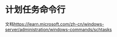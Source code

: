 # 计划任务命令行

文档<https://learn.microsoft.com/zh-cn/windows-server/administration/windows-commands/schtasks>
